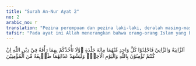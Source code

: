 ```yaml
---
title: "Surah An-Nur Ayat 2"
no: 2
arabic_no: ٢
translation: "Pezina perempuan dan pezina laki-laki, deralah masing-masing dari keduanya seratus kali, dan janganlah rasa belas kasihan kepada keduanya mencegah kamu untuk (menjalankan) agama (hukum) Allah, jika kamu beriman kepada Allah dan hari kemudian; dan hendaklah (pelaksanaan) hukuman mereka disaksikan oleh sebagian orang-orang yang beriman."
tafsir: "Pada ayat ini Allah menerangkan bahwa orang-orang Islam yang berzina baik perempuan maupun laki-laki yang sudah akil balig, merdeka, dan tidak muhsan hukumnya didera seratus kali dera, sebagai hukuman atas perbuatannya itu. Yang dimaksud dengan muhsan ialah perempuan atau laki-laki yang pernah menikah dan bersebadan. Tidak muhsan berarti belum pernah menikah dan bersebadan, artinya gadis dan perjaka. Mereka bila berzina hukumannya adalah dicambuk seratus kali. Pencambukan itu harus dilakukan tanpa belas kasihan yaitu tanpa henti dengan syarat tidak mengakibatkan luka atau patah tulang. \n\nBagi orang-orang yang beriman kepada Allah dan hari akhirat, tidak dibenarkan bahkan dilarang menaruh belas kasihan kepada pelanggar hukum itu yang tidak menjalankan ketentuan yang telah digariskan di dalam agama Allah. Nabi Muhammad harus dijadikan contoh atau teladan dalam menegakkan hukum. Beliau pernah berkata: \n\nDari 'Aisyah berkata Rasulullah bersabda, \"Andaikata Fatimah binti Muhammad mencuri, pasti saya potong tangannya.\" (Riwayat asy-Syaikhan) \n\nHukuman cambuk itu hendaklah dilaksanakan oleh yang berwajib dan dilakukan di tempat umum dan terhormat, seperti di masjid, sehingga dapat disaksikan oleh orang banyak, dengan maksud supaya orang-orang yang menyaksikan pelaksanaan hukuman dera itu mendapat pelajaran, sehingga mereka benar-benar dapat menahan dirinya dari perbuatan zina. Adapun pezina-pezina muhsan baik perempuan maupun laki-laki hukumannya ialah dilempar dengan batu sampai mati, yang menurut istilah dalam Islam dinamakan \"rajam\". Hukuman rajam ini juga dilaksanakan oleh orang yang berwenang dan dilakukan di tempat umum yang dapat disaksikan oleh orang banyak. Hukum rajam ini didasarkan atas sunnah Nabi saw yang mutawatir.\n\nDiriwayatkan dari Abu Bakar, Umar, Ali, Jabir bin Abdillah, Abu Said Al-Khudri, Abu Hurairah, Zaid bin Khalid dan Buraidah al-Aslamy, bahwa seorang sahabat Nabi yang bernama Ma'iz telah dijatuhi hukuman rajam berdasarkan pengakuannya sendiri bahwa ia berzina. Begitu pula dua orang perempuan dari Bani Lahm dan Bani Hamid telah dijatuhi hukuman rajam, berdasarkan pengakuan keduanya bahwa mereka telah berzina. Hukuman itu dilakukan di hadapan umum. Begitulah hukuman perbuatan zina di dunia. Adapun di akhirat nanti, pezina itu akan masuk neraka jika tidak bertaubat, sebagaimana sabda Nabi saw.\n\n\"Jauhilah zina karena di dalam zina ada empat perkara. Menghilangkan kewibawaan wajah, memutus rezeki, membikin murka Allah, dan menyebabkan kekal di neraka.\" (Riwayat ath-thabrani dalam Mu'jam al-Ausath, dari Ibnu 'Abbas)\n\nKenyataannya adalah bahwa budaya pergaulan bebas laki-laki dan perempuan telah menimbulkan penyakit-penyakit yang sulit disembuhkan, yaitu HIV/AIDS, hilangnya sistem kekebalan tubuh pada manusia pada akhirnya yang bersangkutan akan mati secara perlahan. Juga telah memunculkan banyaknya bayi lahir di luar nikah, sehingga mengacaukan keturunan dan pada gilirannya mengacaukan tatanan hukum dan sosial. \n\nPerbuatan zina telah disepakati sebagai dosa besar yang berada pada posisi ketiga sesudah musyrik dan membunuh, sebagaimana dijelaskan di dalam hadis Nabi saw:\n\nBerkata Abdullah bin Mas'ud, \"Wahai Rasulullah! Dosa apakah yang paling besar di sisi Allah?\" Rasulullah menjawab, \"Engkau jadikan bagi Allah sekutu padahal Dialah yang menciptakanmu,\" Berkata Ibnu Mas'ud, \"Kemudian dosa apalagi?\", jawab Rasulullah, \"Engkau membunuh anakmu karena takut akan makan bersamamu.\" Berkata Ibnu Mas'ud, \"Kemudian dosa apalagi?\" Rasulullah menjawab, \"Engkau berzina dengan istri tetanggamu.\" \n\nSenada dengan hadis ini, firman Allah:\n\nDan orang-orang yang tidak menyembah Tuhan yang lain beserta Allah dan tidak membunuh jiwa yang diharamkan Allah (membunuhnya) kecuali dengan (alasan) yang benar, serta tidak berzina. (al-Furqan/25: 68)\n\nHukuman di dunia itu baru dilaksanakan bila tindakan perzinaan itu benar-benar terjadi. Kepastian terjadi atau tidaknya perbuatan zina ditentukan oleh salah satu dari tiga hal berikut: bukti (bayyinah), hamil, dan pengakuan yang bersangkutan, sebagaimana sabda Nabi yang diriwayatkan oleh Huzaifah:\n\nHukum rajam dalam Kitabullah jelas atas siapa yang berzina bila dia muhsan, baik laki-laki maupun perempuan, bila terdapat bukti, hamil atau pengakuan. (Riwayat al-Bukhari dan Muslim)\n\nYang dimaksud dengan \"bukti\" dalam hadis tersebut adalah kesaksian para saksi yang jumlahnya paling kurang empat orang laki-laki yang menyaksikan dengan jelas terjadinya perzinaan. Bila tidak ada atau tidak cukup saksi, diperlukan pengakuan yang bersangkutan, bila yang bersangkutan tidak mengaku, maka hukuman tidak bisa dijatuhkan.\n\nHukuman di akhirat, yaitu azab di dalam neraka sebagaimana diterangkan dalam hadis yang diriwayatkan Huzaifah di atas, terjadi bila yang bersangkutan tidak tobat. Bila yang bersangkutan tobat dan bersedia menjalankan hukuman di dunia, maka ia terlepas dari hukuman akhirat, sebagaimana hadis yang mengisahkan seorang sahabat yang bernama Hilal yang menuduh istrinya berzina tetapi si istri membantahnya. Nabi mengatakan bahwa hukuman di akhirat lebih dahsyat dari hukuman di dunia, yaitu rajam, jauh lebih ringan. Tetapi perempuan itu malah mengingkari bahwa ia telah berzina.\n\nDari peristiwa itu dipahami bahwa bila orang yang berzina telah bertobat dan bersedia menjalankan hukuman di dunia, ia terlepas dari hukuman di akhirat."
---
```

اَلزَّانِيَةُ وَالزَّانِيْ فَاجْلِدُوْا كُلَّ وَاحِدٍ مِّنْهُمَا مِائَةَ جَلْدَةٍ ۖوَّلَا تَأْخُذْكُمْ بِهِمَا رَأْفَةٌ فِيْ دِيْنِ اللّٰهِ اِنْ كُنْتُمْ تُؤْمِنُوْنَ بِاللّٰهِ وَالْيَوْمِ الْاٰخِرِۚ وَلْيَشْهَدْ عَذَابَهُمَا طَاۤىِٕفَةٌ مِّنَ الْمُؤْمِنِيْنَ
